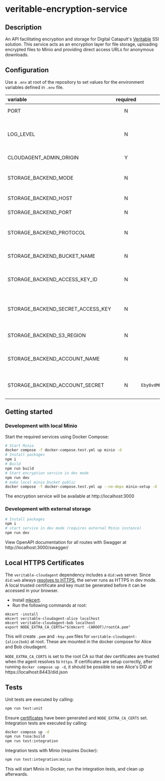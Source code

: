 # veritable-encryption-service

## Description

An API facilitating encryption and storage for Digital Catapult's [Veritable](https://github.com/digicatapult/veritable-documentation) SSI solution. This service acts as an encryption layer for file storage, uploading encrypted files to Minio and providing direct access URLs for anonymous downloads.

## Configuration

Use a `.env` at root of the repository to set values for the environment variables defined in `.env` file.

| variable                              | required |                                      default                                      | description                                                                          |
| :------------------------------------ | :------: | :-------------------------------------------------------------------------------: | :----------------------------------------------------------------------------------- |
| PORT                                  |    N     |                                      `3000`                                      | The port for the API to listen on                                                   |
| LOG_LEVEL                             |    N     |                                      `info`                                      | Logging level. Valid values are [`trace`, `debug`, `info`, `warn`, `error`, `fatal`] |
| CLOUDAGENT_ADMIN_ORIGIN               |    Y     |                            http://localhost:3100                                 | veritable-cloudagent url                                                             |
| STORAGE_BACKEND_MODE                  |    N     |                                     `MINIO`                                      | Storage backend type. Valid values are [`S3`, `AZURE`, `MINIO`]                     |
| STORAGE_BACKEND_HOST                  |    N     |                                   `localhost`                                    | Storage backend host                                                                 |
| STORAGE_BACKEND_PORT                  |    N     |                    `9000` (Minio/S3) or `10000` (Azure)                         | Storage backend port                                                                 |
| STORAGE_BACKEND_PROTOCOL              |    N     |                                      `http`                                      | Storage backend protocol (`http` or `https`)                                        |
| STORAGE_BACKEND_BUCKET_NAME           |    N     |                                      `test`                                      | Storage bucket/container name                                                        |
| STORAGE_BACKEND_ACCESS_KEY_ID         |    N     |                                     `minio`                                      | S3/Minio access key ID (required for S3/MINIO modes)                               |
| STORAGE_BACKEND_SECRET_ACCESS_KEY     |    N     |                                    `password`                                    | S3/Minio secret access key (required for S3/MINIO modes)                           |
| STORAGE_BACKEND_S3_REGION             |    N     |                                   `eu-west-2`                                    | S3 region (required for S3 mode)                                                    |
| STORAGE_BACKEND_ACCOUNT_NAME          |    N     |                                `devstoreaccount1`                                | Azure storage account name (required for AZURE mode)                               |
| STORAGE_BACKEND_ACCOUNT_SECRET        |    N     | `Eby8vdM02xNOcqFlqUwJPLlmEtlCDXJ1OUzFT50uSRZ6IFsuFq2UVErCz4I6tq/K1SZFPTOtr/KBHBeksoGMGw==` | Azure storage account key (required for AZURE mode)                                |

## Getting started

### Development with local Minio

Start the required services using Docker Compose:

```sh
# Start Minio
docker compose -f docker-compose.test.yml up minio -d
# Install packages
npm i
# Build
npm run build
# Start encryption service in dev mode
npm run dev
# make local minio bucket public
docker compose -f docker-compose.test.yml up --no-deps minio-setup -d
```

The encryption service will be available at http://localhost:3000

### Development with external storage

```sh
# Install packages
npm i
# start service in dev mode (requires external Minio instance)
npm run dev
```

View OpenAPI documentation for all routes with Swagger at http://localhost:3000/swagger/

## Local HTTPS Certificates

The `veritable-cloudagent` dependency includes a `did:web` server. Since `did:web` always [resolves to HTTPS](https://w3c-ccg.github.io/did-method-web/#read-resolve/), the server runs as HTTPS in dev mode. A local trusted certificate and key must be generated before it can be accessed in your browser.

- Install [mkcert](https://github.com/FiloSottile/mkcert#installation).
- Run the following commands at root:

```
mkcert -install
mkcert veritable-cloudagent-alice localhost
mkcert veritable-cloudagent-bob localhost
export NODE_EXTRA_CA_CERTS="$(mkcert -CAROOT)/rootCA.pem"
```

This will create `.pem` and `-key.pem` files for `veritable-cloudagent-{alice|bob}` at root. These are mounted in the docker compose for Alice and Bob cloudagent.

`NODE_EXTRA_CA_CERTS` is set to the root CA so that dev certificates are trusted when the agent resolves to `https`. If certificates are setup correctly, after running `docker compose up -d`, it should be possible to see Alice's DID at https://localhost:8443/did.json

## Tests

Unit tests are executed by calling:

```sh
npm run test:unit
```

Ensure [certificates](#local-https-certificates) have been generated and `NODE_EXTRA_CA_CERTS` set. Integration tests are executed by calling:

```sh
docker compose up -d
npm run tsoa:build
npm run test:integration
```

Integration tests with Minio (requires Docker):

```sh
npm run test:integration:minio
```

This will start Minio in Docker, run the integration tests, and clean up afterwards.
